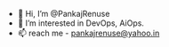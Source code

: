 - 👋 Hi, I’m @PankajRenuse
- 👀 I’m interested in DevOps, AiOps.
- 📫 reach me - pankajrenuse@yahoo.in

<!---
PankajRenuse/PankajRenuse is a ✨ special ✨ repository because its `README.md` (this file) appears on your GitHub profile.
You can click the Preview link to take a look at your changes.
--->
